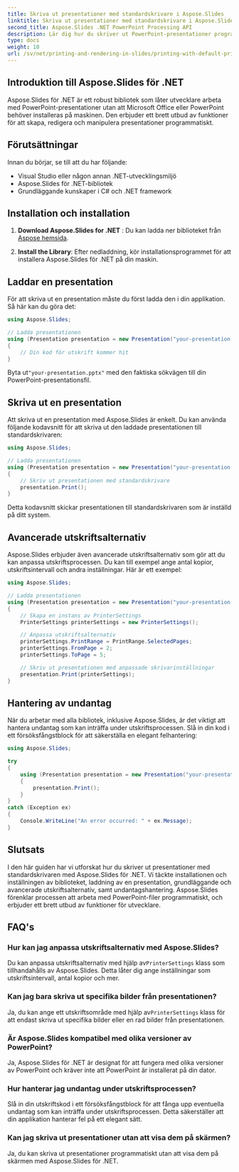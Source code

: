 ```yaml
---
title: Skriva ut presentationer med standardskrivare i Aspose.Slides
linktitle: Skriva ut presentationer med standardskrivare i Aspose.Slides
second_title: Aspose.Slides .NET PowerPoint Processing API
description: Lär dig hur du skriver ut PowerPoint-presentationer programmatiskt med Aspose.Slides för .NET. Följ den här steg-för-steg-guiden med komplett källkod för att enkelt skriva ut presentationer till standardskrivaren.
type: docs
weight: 10
url: /sv/net/printing-and-rendering-in-slides/printing-with-default-printer/
---
```


## Introduktion till Aspose.Slides för .NET

Aspose.Slides för .NET är ett robust bibliotek som låter utvecklare arbeta med PowerPoint-presentationer utan att Microsoft Office eller PowerPoint behöver installeras på maskinen. Den erbjuder ett brett utbud av funktioner för att skapa, redigera och manipulera presentationer programmatiskt.

## Förutsättningar

Innan du börjar, se till att du har följande:

- Visual Studio eller någon annan .NET-utvecklingsmiljö
- Aspose.Slides för .NET-bibliotek
- Grundläggande kunskaper i C# och .NET framework

## Installation och installation

1. **Download Aspose.Slides for .NET** : Du kan ladda ner biblioteket från[ Aspose hemsida](https://releases.aspose.com/slides/net/).

2. **Install the Library**: Efter nedladdning, kör installationsprogrammet för att installera Aspose.Slides för .NET på din maskin.

## Laddar en presentation

För att skriva ut en presentation måste du först ladda den i din applikation. Så här kan du göra det:

```csharp
using Aspose.Slides;

// Ladda presentationen
using (Presentation presentation = new Presentation("your-presentation.pptx"))
{
    // Din kod för utskrift kommer hit
}
```

 Byta ut`"your-presentation.pptx"` med den faktiska sökvägen till din PowerPoint-presentationsfil.

## Skriva ut en presentation

Att skriva ut en presentation med Aspose.Slides är enkelt. Du kan använda följande kodavsnitt för att skriva ut den laddade presentationen till standardskrivaren:

```csharp
using Aspose.Slides;

// Ladda presentationen
using (Presentation presentation = new Presentation("your-presentation.pptx"))
{
    // Skriv ut presentationen med standardskrivare
    presentation.Print();
}
```

Detta kodavsnitt skickar presentationen till standardskrivaren som är inställd på ditt system.

## Avancerade utskriftsalternativ

Aspose.Slides erbjuder även avancerade utskriftsalternativ som gör att du kan anpassa utskriftsprocessen. Du kan till exempel ange antal kopior, utskriftsintervall och andra inställningar. Här är ett exempel:

```csharp
using Aspose.Slides;

// Ladda presentationen
using (Presentation presentation = new Presentation("your-presentation.pptx"))
{
    // Skapa en instans av PrinterSettings
    PrinterSettings printerSettings = new PrinterSettings();

    // Anpassa utskriftsalternativ
    printerSettings.PrintRange = PrintRange.SelectedPages;
    printerSettings.FromPage = 2;
    printerSettings.ToPage = 5;

    // Skriv ut presentationen med anpassade skrivarinställningar
    presentation.Print(printerSettings);
}
```

## Hantering av undantag

När du arbetar med alla bibliotek, inklusive Aspose.Slides, är det viktigt att hantera undantag som kan inträffa under utskriftsprocessen. Slå in din kod i ett försöksfångstblock för att säkerställa en elegant felhantering:

```csharp
using Aspose.Slides;

try
{
    using (Presentation presentation = new Presentation("your-presentation.pptx"))
    {
        presentation.Print();
    }
}
catch (Exception ex)
{
    Console.WriteLine("An error occurred: " + ex.Message);
}
```

## Slutsats

I den här guiden har vi utforskat hur du skriver ut presentationer med standardskrivaren med Aspose.Slides för .NET. Vi täckte installationen och inställningen av biblioteket, laddning av en presentation, grundläggande och avancerade utskriftsalternativ, samt undantagshantering. Aspose.Slides förenklar processen att arbeta med PowerPoint-filer programmatiskt, och erbjuder ett brett utbud av funktioner för utvecklare.

## FAQ's

### Hur kan jag anpassa utskriftsalternativ med Aspose.Slides?

 Du kan anpassa utskriftsalternativ med hjälp av`PrinterSettings` klass som tillhandahålls av Aspose.Slides. Detta låter dig ange inställningar som utskriftsintervall, antal kopior och mer.

### Kan jag bara skriva ut specifika bilder från presentationen?

 Ja, du kan ange ett utskriftsområde med hjälp av`PrinterSettings` klass för att endast skriva ut specifika bilder eller en rad bilder från presentationen.

### Är Aspose.Slides kompatibel med olika versioner av PowerPoint?

Ja, Aspose.Slides för .NET är designat för att fungera med olika versioner av PowerPoint och kräver inte att PowerPoint är installerat på din dator.

### Hur hanterar jag undantag under utskriftsprocessen?

Slå in din utskriftskod i ett försöksfångstblock för att fånga upp eventuella undantag som kan inträffa under utskriftsprocessen. Detta säkerställer att din applikation hanterar fel på ett elegant sätt.

### Kan jag skriva ut presentationer utan att visa dem på skärmen?

Ja, du kan skriva ut presentationer programmatiskt utan att visa dem på skärmen med Aspose.Slides för .NET.